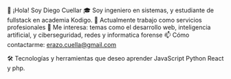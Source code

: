 👋 ¡Hola! Soy Diego Cuellar
🎓 Soy ingeniero en sistemas, y estudiante de fullstack en academia Kodigo.
💼 Actualmente trabajo como servicios profesionales 🚀 Me interesa: temas como el desarrollo web, inteligencia artificial, y ciberseguridad, redes y informatica forense
📫 Cómo contactarme: erazo.cuella@gmail.com

🛠️ Tecnologías y herramientas que deseo aprender
JavaScript Python React y php.
